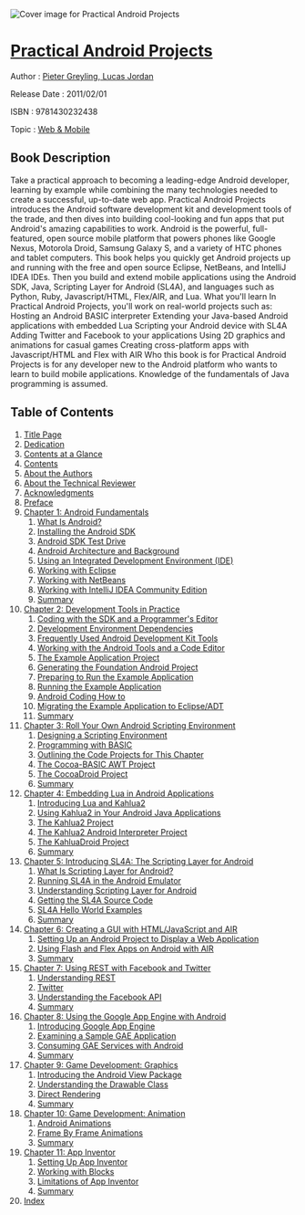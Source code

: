 ![Cover image for Practical Android Projects](https://imgdetail.ebookreading.net/cover/cover/web_mobile/EB9781430232438.jpg)

[Practical Android Projects](https://ebookreading.net/view/book/Practical+Android+Projects-EB9781430232438_1.html "Practical Android Projects")
====================================================================================================================

Author : [Pieter Greyling](https://ebookreading.net/search/author/Pieter+Greyling),[ Lucas Jordan](https://ebookreading.net/search/author/+Lucas+Jordan)

Release Date : 2011/02/01

ISBN : 9781430232438

Topic : [Web & Mobile](https://ebookreading.net/search/category/web-mobile)

Book Description
-----------------

Take a practical approach to becoming a leading-edge Android developer, learning by example while combining the many technologies needed to create a successful, up-to-date web app.
Practical Android Projects introduces the Android software development kit and development tools of the trade, and then dives into building cool-looking and fun apps that put Android's amazing capabilities to work. Android is the powerful, full-featured, open source mobile platform that powers phones like Google Nexus, Motorola Droid, Samsung Galaxy S, and a variety of HTC phones and tablet computers.
This book helps you quickly get Android projects up and running with the free and open source Eclipse, NetBeans, and IntelliJ IDEA IDEs. Then you build and extend mobile applications using the Android SDK, Java, Scripting Layer for Android (SL4A), and languages such as Python, Ruby, Javascript/HTML, Flex/AIR, and Lua.
What you'll learn
In Practical Android Projects, you'll work on real-world projects such as:
Hosting an Android BASIC interpreter
Extending your Java-based Android applications with embedded Lua
Scripting your Android device with SL4A
Adding Twitter and Facebook to your applications
Using 2D graphics and animations for casual games
Creating cross-platform apps with Javascript/HTML and Flex with AIR
Who this book is for
Practical Android Projects is for any developer new to the Android platform who wants to learn to build mobile applications. Knowledge of the fundamentals of Java programming is assumed.
              
Table of Contents
-----------------

1. [Title Page](https://ebookreading.net/view/book/Practical+Android+Projects-EB9781430232438_2.html)
1. [Dedication](https://ebookreading.net/view/book/Practical+Android+Projects-EB9781430232438_4.html)
1. [Contents at a Glance](https://ebookreading.net/view/book/Practical+Android+Projects-EB9781430232438_5.html#contents_at_a_glanc)
1. [Contents](https://ebookreading.net/view/book/Practical+Android+Projects-EB9781430232438_6.html#contents)
1. [About the Authors](https://ebookreading.net/view/book/Practical+Android+Projects-EB9781430232438_7.html#about_the_authors)
1. [About the Technical Reviewer](https://ebookreading.net/view/book/Practical+Android+Projects-EB9781430232438_8.html#about_the_technical)
1. [Acknowledgments](https://ebookreading.net/view/book/Practical+Android+Projects-EB9781430232438_9.html#acknowledgments)
1. [Preface](https://ebookreading.net/view/book/Practical+Android+Projects-EB9781430232438_10.html#preface)
1. [Chapter 1: Android Fundamentals](https://ebookreading.net/view/book/Practical+Android+Projects-EB9781430232438_11.html#ch1)
    1. [What Is Android?](https://ebookreading.net/view/book/Practical+Android+Projects-EB9781430232438_11.html#what_is_android)
    1. [Installing the Android SDK](https://ebookreading.net/view/book/Practical+Android+Projects-EB9781430232438_11.html#installing_the_andr)
    1. [Android SDK Test Drive](https://ebookreading.net/view/book/Practical+Android+Projects-EB9781430232438_11.html#android_sdk_test_dr)
    1. [Android Architecture and Background](https://ebookreading.net/view/book/Practical+Android+Projects-EB9781430232438_11.html#android_architectur)
    1. [Using an Integrated Development Environment (IDE)](https://ebookreading.net/view/book/Practical+Android+Projects-EB9781430232438_11.html#using_an_integrated)
    1. [Working with Eclipse](https://ebookreading.net/view/book/Practical+Android+Projects-EB9781430232438_11.html#working_with_eclips)
    1. [Working with NetBeans](https://ebookreading.net/view/book/Practical+Android+Projects-EB9781430232438_11.html#working_with_netbea)
    1. [Working with IntelliJ IDEA Community Edition](https://ebookreading.net/view/book/Practical+Android+Projects-EB9781430232438_11.html#working_with_intell)
    1. [Summary](https://ebookreading.net/view/book/Practical+Android+Projects-EB9781430232438_11.html#summary)
1. [Chapter 2: Development Tools in Practice](https://ebookreading.net/view/book/Practical+Android+Projects-EB9781430232438_12.html#ch2)
    1. [Coding with the SDK and a Programmer&#39;s Editor](https://ebookreading.net/view/book/Practical+Android+Projects-EB9781430232438_12.html#coding_with_the_sdk)
    1. [Development Environment Dependencies](https://ebookreading.net/view/book/Practical+Android+Projects-EB9781430232438_12.html#development_environ)
    1. [Frequently Used Android Development Kit Tools](https://ebookreading.net/view/book/Practical+Android+Projects-EB9781430232438_12.html#frequently_used_and)
    1. [Working with the Android Tools and a Code Editor](https://ebookreading.net/view/book/Practical+Android+Projects-EB9781430232438_12.html#working_with_the_an)
    1. [The Example Application Project](https://ebookreading.net/view/book/Practical+Android+Projects-EB9781430232438_12.html#the_example_applica)
    1. [Generating the Foundation Android Project](https://ebookreading.net/view/book/Practical+Android+Projects-EB9781430232438_12.html#generating_the_foun)
    1. [Preparing to Run the Example Application](https://ebookreading.net/view/book/Practical+Android+Projects-EB9781430232438_12.html#preparing_to_run_th)
    1. [Running the Example Application](https://ebookreading.net/view/book/Practical+Android+Projects-EB9781430232438_12.html#running_the_example)
    1. [Android Coding How to](https://ebookreading.net/view/book/Practical+Android+Projects-EB9781430232438_12.html#android_coding_how_)
    1. [Migrating the Example Application to Eclipse/ADT](https://ebookreading.net/view/book/Practical+Android+Projects-EB9781430232438_12.html#migrating_the_examp)
    1. [Summary](https://ebookreading.net/view/book/Practical+Android+Projects-EB9781430232438_12.html#summary)
1. [Chapter 3: Roll Your Own Android Scripting Environment](https://ebookreading.net/view/book/Practical+Android+Projects-EB9781430232438_13.html#ch3)
    1. [Designing a Scripting Environment](https://ebookreading.net/view/book/Practical+Android+Projects-EB9781430232438_13.html#designing_a_scripti)
    1. [Programming with BASIC](https://ebookreading.net/view/book/Practical+Android+Projects-EB9781430232438_13.html#programming_with_ba)
    1. [Outlining the Code Projects for This Chapter](https://ebookreading.net/view/book/Practical+Android+Projects-EB9781430232438_13.html#outlining_the_code_)
    1. [The Cocoa-BASIC AWT Project](https://ebookreading.net/view/book/Practical+Android+Projects-EB9781430232438_13.html#the_cocoa_hyphen_ba)
    1. [The CocoaDroid Project](https://ebookreading.net/view/book/Practical+Android+Projects-EB9781430232438_13.html#the_cocoadroid_proj)
    1. [Summary](https://ebookreading.net/view/book/Practical+Android+Projects-EB9781430232438_13.html#summary)
1. [Chapter 4: Embedding Lua in Android Applications](https://ebookreading.net/view/book/Practical+Android+Projects-EB9781430232438_14.html#ch4)
    1. [Introducing Lua and Kahlua2](https://ebookreading.net/view/book/Practical+Android+Projects-EB9781430232438_14.html#introducing_lua_and)
    1. [Using Kahlua2 in Your Android Java Applications](https://ebookreading.net/view/book/Practical+Android+Projects-EB9781430232438_14.html#using_kahlua2_in_yo)
    1. [The Kahlua2 Project](https://ebookreading.net/view/book/Practical+Android+Projects-EB9781430232438_14.html#the_kahlua2_project)
    1. [The Kahlua2 Android Interpreter Project](https://ebookreading.net/view/book/Practical+Android+Projects-EB9781430232438_14.html#the_kahlua2_android)
    1. [The KahluaDroid Project](https://ebookreading.net/view/book/Practical+Android+Projects-EB9781430232438_14.html#the_kahluadroid_pro)
    1. [Summary](https://ebookreading.net/view/book/Practical+Android+Projects-EB9781430232438_14.html#summary)
1. [Chapter 5: Introducing SL4A: The Scripting Layer for Android](https://ebookreading.net/view/book/Practical+Android+Projects-EB9781430232438_15.html#ch5)
    1. [What Is Scripting Layer for Android?](https://ebookreading.net/view/book/Practical+Android+Projects-EB9781430232438_15.html#what_is_scripting_l)
    1. [Running SL4A in the Android Emulator](https://ebookreading.net/view/book/Practical+Android+Projects-EB9781430232438_15.html#running_sl4a_in_the)
    1. [Understanding Scripting Layer for Android](https://ebookreading.net/view/book/Practical+Android+Projects-EB9781430232438_15.html#understanding_scrip)
    1. [Getting the SL4A Source Code](https://ebookreading.net/view/book/Practical+Android+Projects-EB9781430232438_15.html#getting_the_sl4a_so)
    1. [SL4A Hello World Examples](https://ebookreading.net/view/book/Practical+Android+Projects-EB9781430232438_15.html#sl4a_hello_world_ex)
    1. [Summary](https://ebookreading.net/view/book/Practical+Android+Projects-EB9781430232438_15.html#summary)
1. [Chapter 6: Creating a GUI with HTML/JavaScript and AIR](https://ebookreading.net/view/book/Practical+Android+Projects-EB9781430232438_16.html#ch6)
    1. [Setting Up an Android Project to Display a Web Application](https://ebookreading.net/view/book/Practical+Android+Projects-EB9781430232438_16.html#setting_up_an_andro)
    1. [Using Flash and Flex Apps on Android with AIR](https://ebookreading.net/view/book/Practical+Android+Projects-EB9781430232438_16.html#using_flash_and_fle)
    1. [Summary](https://ebookreading.net/view/book/Practical+Android+Projects-EB9781430232438_16.html#summary)
1. [Chapter 7: Using REST with Facebook and Twitter](https://ebookreading.net/view/book/Practical+Android+Projects-EB9781430232438_17.html#ch7)
    1. [Understanding REST](https://ebookreading.net/view/book/Practical+Android+Projects-EB9781430232438_17.html#understanding_rest)
    1. [Twitter](https://ebookreading.net/view/book/Practical+Android+Projects-EB9781430232438_17.html#twitter)
    1. [Understanding the Facebook API](https://ebookreading.net/view/book/Practical+Android+Projects-EB9781430232438_17.html#understanding_the_f)
    1. [Summary](https://ebookreading.net/view/book/Practical+Android+Projects-EB9781430232438_17.html#summary)
1. [Chapter 8: Using the Google App Engine with Android](https://ebookreading.net/view/book/Practical+Android+Projects-EB9781430232438_18.html#ch8)
    1. [Introducing Google App Engine](https://ebookreading.net/view/book/Practical+Android+Projects-EB9781430232438_18.html#introducing_google_)
    1. [Examining a Sample GAE Application](https://ebookreading.net/view/book/Practical+Android+Projects-EB9781430232438_18.html#examining_a_sample_)
    1. [Consuming GAE Services with Android](https://ebookreading.net/view/book/Practical+Android+Projects-EB9781430232438_18.html#consuming_gae_servi)
    1. [Summary](https://ebookreading.net/view/book/Practical+Android+Projects-EB9781430232438_18.html#summary)
1. [Chapter 9: Game Development: Graphics](https://ebookreading.net/view/book/Practical+Android+Projects-EB9781430232438_19.html#ch9)
    1. [Introducing the Android View Package](https://ebookreading.net/view/book/Practical+Android+Projects-EB9781430232438_19.html#introducing_the_and)
    1. [Understanding the Drawable Class](https://ebookreading.net/view/book/Practical+Android+Projects-EB9781430232438_19.html#understanding_the_d)
    1. [Direct Rendering](https://ebookreading.net/view/book/Practical+Android+Projects-EB9781430232438_19.html#direct_rendering)
    1. [Summary](https://ebookreading.net/view/book/Practical+Android+Projects-EB9781430232438_19.html#summary)
1. [Chapter 10: Game Development: Animation](https://ebookreading.net/view/book/Practical+Android+Projects-EB9781430232438_20.html#ch10)
    1. [Android Animations](https://ebookreading.net/view/book/Practical+Android+Projects-EB9781430232438_20.html#android_animations)
    1. [Frame By Frame Animations](https://ebookreading.net/view/book/Practical+Android+Projects-EB9781430232438_20.html#frame_by_frame_anim)
    1. [Summary](https://ebookreading.net/view/book/Practical+Android+Projects-EB9781430232438_20.html#summary)
1. [Chapter 11: App Inventor](https://ebookreading.net/view/book/Practical+Android+Projects-EB9781430232438_21.html#ch11)
    1. [Setting Up App Inventor](https://ebookreading.net/view/book/Practical+Android+Projects-EB9781430232438_21.html#setting_up_app_inve)
    1. [Working with Blocks](https://ebookreading.net/view/book/Practical+Android+Projects-EB9781430232438_21.html#working_with_blocks)
    1. [Limitations of App Inventor](https://ebookreading.net/view/book/Practical+Android+Projects-EB9781430232438_21.html#limitations_of_app_)
    1. [Summary](https://ebookreading.net/view/book/Practical+Android+Projects-EB9781430232438_21.html#summary)
1. [Index](https://ebookreading.net/view/book/Practical+Android+Projects-EB9781430232438_22.html#index)

